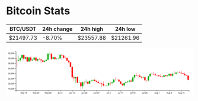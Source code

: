 # Bitcoin Stats

BTC/USDT|24h change|24h high|24h low|
|---|---|---|---|
|$21497.73|-8.70%|$23557.88|$21261.96|

<img src="./chart.svg">
